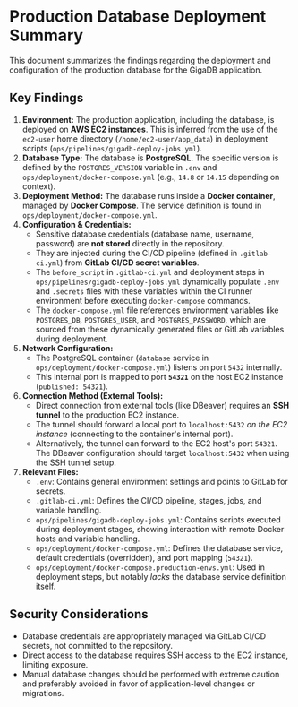 # Production Database Deployment Summary

This document summarizes the findings regarding the deployment and configuration of the production database for the GigaDB application.

## Key Findings

1.  **Environment:** The production application, including the database, is deployed on **AWS EC2 instances**. This is inferred from the use of the `ec2-user` home directory (`/home/ec2-user/app_data`) in deployment scripts (`ops/pipelines/gigadb-deploy-jobs.yml`).
2.  **Database Type:** The database is **PostgreSQL**. The specific version is defined by the `POSTGRES_VERSION` variable in `.env` and `ops/deployment/docker-compose.yml` (e.g., `14.8` or `14.15` depending on context).
3.  **Deployment Method:** The database runs inside a **Docker container**, managed by **Docker Compose**. The service definition is found in `ops/deployment/docker-compose.yml`.
4.  **Configuration & Credentials:**
    *   Sensitive database credentials (database name, username, password) are **not stored** directly in the repository.
    *   They are injected during the CI/CD pipeline (defined in `.gitlab-ci.yml`) from **GitLab CI/CD secret variables**.
    *   The `before_script` in `.gitlab-ci.yml` and deployment steps in `ops/pipelines/gigadb-deploy-jobs.yml` dynamically populate `.env` and `.secrets` files with these variables within the CI runner environment before executing `docker-compose` commands.
    *   The `docker-compose.yml` file references environment variables like `POSTGRES_DB`, `POSTGRES_USER`, and `POSTGRES_PASSWORD`, which are sourced from these dynamically generated files or GitLab variables during deployment.
5.  **Network Configuration:**
    *   The PostgreSQL container (`database` service in `ops/deployment/docker-compose.yml`) listens on port `5432` internally.
    *   This internal port is mapped to port **`54321`** on the host EC2 instance (`published: 54321`).
6.  **Connection Method (External Tools):**
    *   Direct connection from external tools (like DBeaver) requires an **SSH tunnel** to the production EC2 instance.
    *   The tunnel should forward a local port to `localhost:5432` *on the EC2 instance* (connecting to the container's internal port).
    *   Alternatively, the tunnel can forward to the EC2 host's port `54321`. The DBeaver configuration should target `localhost:5432` when using the SSH tunnel setup.
7.  **Relevant Files:**
    *   `.env`: Contains general environment settings and points to GitLab for secrets.
    *   `.gitlab-ci.yml`: Defines the CI/CD pipeline, stages, jobs, and variable handling.
    *   `ops/pipelines/gigadb-deploy-jobs.yml`: Contains scripts executed during deployment stages, showing interaction with remote Docker hosts and variable handling.
    *   `ops/deployment/docker-compose.yml`: Defines the database service, default credentials (overridden), and port mapping (`54321`).
    *   `ops/deployment/docker-compose.production-envs.yml`: Used in deployment steps, but notably *lacks* the database service definition itself.

## Security Considerations

*   Database credentials are appropriately managed via GitLab CI/CD secrets, not committed to the repository.
*   Direct access to the database requires SSH access to the EC2 instance, limiting exposure.
*   Manual database changes should be performed with extreme caution and preferably avoided in favor of application-level changes or migrations.